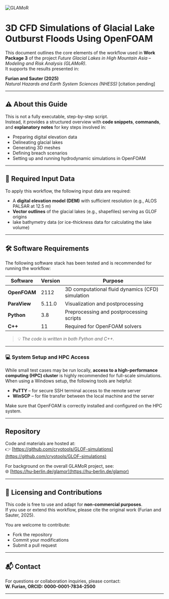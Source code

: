 ![GLAMoR](https://cryo-tools.org/wp-content/uploads/2020/07/GLAMoR-LOGO-400px.png)
# 3D CFD Simulations of Glacial Lake Outburst Floods Using OpenFOAM

This document outlines the core elements of the workflow used in **Work Package 3** 
of the project *Future Glacial Lakes in High Mountain Asia – Modeling and Risk Analysis (GLAMoR)*.  
It supports the results presented in:

**Furian and Sauter (2025)**  
*Natural Hazards and Earth System Sciences (NHESS)* [citation pending]

---

## ⚠️ About this Guide

This is not a fully executable, step-by-step script.  
Instead, it provides a structured overview with **code snippets**, **commands**, and **explanatory notes** for key steps involved in:

- Preparing digital elevation data
- Delineating glacial lakes
- Generating 3D meshes
- Defining breach scenarios
- Setting up and running hydrodynamic simulations in OpenFOAM

---

## 🧩 Required Input Data

To apply this workflow, the following input data are required:

- A **digital elevation model (DEM)** with sufficient resolution (e.g., ALOS PALSAR at 12.5 m)
- **Vector outlines** of the glacial lakes (e.g., shapefiles) serving as GLOF origins
- lake bathymetry data (or ice-thickness data for calculating the lake volume)

---

## 🛠 Software Requirements

The following software stack has been tested and is recommended for running the workflow:

| Software     | Version | Purpose                                 |
|--------------|---------|------------------------------------------|
| **OpenFOAM** | 2112    | 3D computational fluid dynamics (CFD) simulation |
| **ParaView** | 5.11.0  | Visualization and postprocessing         |
| **Python**   | 3.8     | Preprocessing and postprocessing scripts |
| **C++**      | 11      | Required for OpenFOAM solvers            |

> 💡 *The code is written in both Python and C++.*

---

### 💻 System Setup and HPC Access

While small test cases may be run locally, **access to a high-performance computing (HPC) cluster** is highly recommended for full-scale simulations. 
When using a Windows setup, the following tools are helpful:

- **PuTTY** – for secure SSH terminal access to the remote server
- **WinSCP** – for file transfer between the local machine and the server

Make sure that OpenFOAM is correctly installed and configured on the HPC system.

---

## Repository

Code and materials are hosted at:  
👉 [https://github.com/cryotools/GLOF-simulations](https://github.com/cryotools/GLOF-simulations)

For background on the overall GLAMoR project, see:  
🌐 [https://hu-berlin.de/glamor](https://hu-berlin.de/glamor)

---

## 📄 Licensing and Contributions

This code is free to use and adapt for **non-commercial purposes**.  
If you use or extend this workflow, please cite the original work (Furian and Sauter, 2025).

You are welcome to contribute:
- Fork the repository
- Commit your modifications
- Submit a pull request

---

## 📬 Contact

For questions or collaboration inquiries, please contact:  
**W. Furian, ORCID: 0000-0001-7834-2500**

---